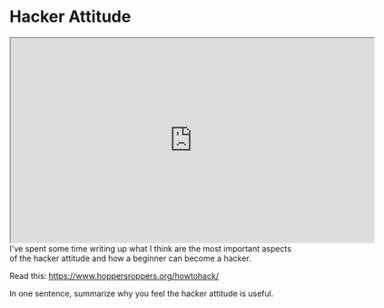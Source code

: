 # Hacker Attitude

<iframe allowfullscreen height="360" src="https://www.youtube.com/embed/dOGmwYmwX4Y?wmode=opaque" width="640"></iframe>I've
spent some time writing up what I think are the most important aspects
of the hacker attitude and how a beginner can become a hacker.

Read this:
<a href="https://www.hoppersroppers.org/howtohack/" rel="noopener"
target="_blank">https://www.hoppersroppers.org/howtohack/</a>

In one sentence, summarize why you feel the hacker attitude is useful.

